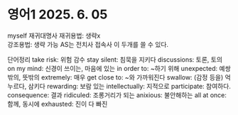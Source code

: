 # 영어1 2025.  6. 05
myself 재귀대명사
재귀용법: 생략x                               
강조용법: 생략 가능
AS는 전치사
     접속사 이 두개를 쓸 수 있다.


단어정리
take risk: 위험 감수
stay silent: 침묵을 지키다
discussions: 토론, 토의
on my mind: 신경이 쓰이는, 마음에 있는
in order to: ~하기 위해
unexpected: 예쌍 밖의, 뜻밖의
extremely: 매우
get close to: ~와 가까워진다
swallow: (감정 등을) 억누르다, 삼키다
rewarding: 보람 있는
intellectually: 지적으로
participate: 참여하다.
consequence: 결과
ridiculed: 조롱거리가 되는
anixious: 불안해하는
all at once: 함께, 동시에
exhausted: 진이 다 빠진